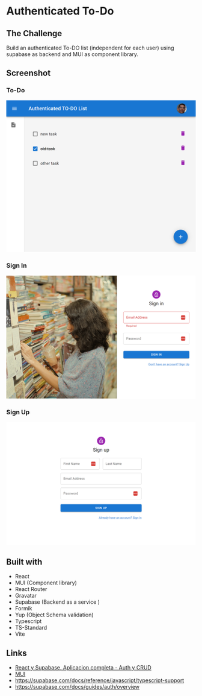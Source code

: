 # Authenticated To-Do
## The Challenge
Build an authenticated To-DO list (independent for each user) using supabase as backend and MUI as component library.

## Screenshot
### To-Do
![To-Do](./docs/dashboard.png)
### Sign In
![SignIN](./docs/signin.png)
### Sign Up
![SignUp](./docs/signup.png)

## Built with
- React
- MUI (Component library)
- React Router
- Gravatar 
- Supabase (Backend as a service )
- Formik
- Yup (Object Schema validation)
- Typescript
- TS-Standard
- Vite

## Links
- [React y Supabase, Aplicacion completa - Auth y CRUD](https://www.youtube.com/watch?v=I1zzgAfSUBQ)
- [MUI](https://mui.com/)
- https://supabase.com/docs/reference/javascript/typescript-support
- https://supabase.com/docs/guides/auth/overview